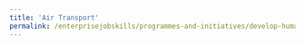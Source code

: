 ```yaml
---
title: 'Air Transport'
permalink: /enterprisejobskills/programmes-and-initiatives/develop-human-capital/air-transport/
---
```


<meta http-equiv='Refresh' content='0;url=https://skillsfuture.gobusiness.gov.sg/support-and-programmes/understand/skills-frameworks'>
